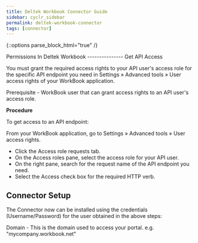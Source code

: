 ```yaml
---
title: Deltek Workbook Connector Guide
sidebar: cyclr_sidebar
permalink: deltek-workbook-connector
tags: [connector]
---
```

{::options parse_block_html="true" /}
<section class="card">
Permissions In Deltek Workbook
---------------
Get API Access

You must grant the required access rights to your API user's access role for the specific API endpoint you need in Settings » Advanced tools » User access rights of your WorkBook application.

Prerequisite - WorkBook user that can grant access rights to an API user's access role.

**Procedure**

To get access to an API endpoint:

From your WorkBook application, go to Settings » Advanced tools » User access rights.
 * Click the Access role requests tab.
 * On the Access roles pane, select the access role for your API user.
 * On the right pane, search for the request name of the API endpoint you need.
 * Select the Access check box for the required HTTP verb.

Connector Setup
---------------

The Connector now can be installed using the credentials (Username/Password) for the user obtained in the above steps:

Domain - This is the domain used to access your portal. e.g. "mycompany.workbook.net"

</section>
